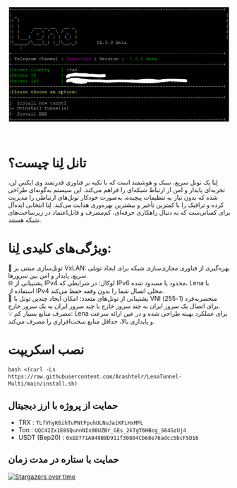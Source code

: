 <div align="center"><img src="https://raw.githubusercontent.com/Arashtelr/LenaTunnel-Multi/main/lena.PNG" width="500"></div>
  <br><br>

# تانل لِنا چیست؟

لِنا یک تونل سریع، سبک و هوشمند است که با تکیه بر فناوری قدرتمند وی ایکس لن، تجربه‌ای پایدار و امن از ارتباط شبکه‌ای را فراهم می‌کند. این سیستم به‌گونه‌ای طراحی شده که بدون نیاز به تنظیمات پیچیده، به‌صورت خودکار تونل‌های ارتباطی را مدیریت کرده و ترافیک را با کمترین تأخیر و بیشترین بهره‌وری هدایت می‌کند. لِنا انتخابی ایده‌آل برای کسانی‌ست که به دنبال راهکاری حرفه‌ای، کم‌مصرف و قابل‌اعتماد در زیرساخت‌های شبکه هستند.
 
# ویژگی‌های کلیدی لِنا:

🚀 تونل‌سازی مبتنی بر VxLAN: بهره‌گیری از فناوری مجازی‌سازی شبکه برای ایجاد تونلی سریع، پایدار و امن بین سرورها. <br>
🌐 پشتیبانی از IPv4 لوکال: در شرایطی که IPv6 محدود یا مسدود شده، Lena با استفاده از IPv4 محلی اتصال شما را بدون وقفه حفظ می‌کند.<br>
🔄 پشتیبانی از تونل‌های متعدد: امکان ایجاد چندین تونل با VNI منحصربه‌فرد (1-255) برای اتصال یک سرور ایران به چند سرور خارج یا چند سرور ایران به یک سرور خارج.<br>
💡 مصرف منابع بسیار کم: Lena برای عملکرد بهینه طراحی شده و در عین ارائه سرعت و پایداری بالا، حداقل منابع سخت‌افزاری را مصرف می‌کند.<br>

# نصب اسکریپت
```
bash <(curl -Ls https://raw.githubusercontent.com/Arashtelr/LenaTunnel-Multi/main/install.sh)
```

##  حمایت از پروژه با ارز دیجیتال 
- TRX : `TLfVhyK6ihTuPNtFpuhULNuJaiKFLHxMFL`
- Ton : `UQC42Zx1E8SQunnNIx00UZBr_GEs_2kTgT6HBcg_S64GzUj4`
- USDT (Bep20) : `0xED771A849B8D911f30804Cb68e76adcc5bcF5D16`

## حمایت با ستاره در مدت زمان
[![Stargazers over time](https://starchart.cc/MrAminiDev/LenaTunnel.svg?variant=adaptive)](https://starchart.cc/MrAminiDev/LenaTunnel)
